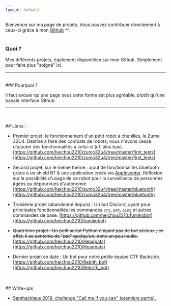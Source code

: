 ```yaml
---
layout: default
---
```


Bienvenue sur ma page de projets. Vous pouvez contribuer directement à ceux-ci grâce à mon [Github](https://github.com/heichou2210) ^^.
<br/>
<br/>
### Quoi ?

Mes différents projets, également disponibles sur mon Github. Simplement pour faire plus "soigné" ici.

*  *  *
<br/>
### Pourquoi ?

Il faut avouer qu'une page sous cette forme est plus agréable, plutôt qu'une banale interface Github.

* * *
<br/>
<br/>
## Liens :

- Premier projet, le fonctionnement d'un petit robot à chenilles, le Zumo 32U4.
Destiné à faire des combats de robots, nous n'avons cessé d'ajouter des fonctionnalités à celui-ci (cf. plus bas).
[https://github.com/heichou2210/zumo32u4/tree/master/first_tests](https://github.com/heichou2210/zumo32u4/tree/master/first_tests)

- Second projet, sur le même thème : ajout de fonctionnalités bluetooth grâce à un shield BT & une application créée via [AppInventor](https://appinventor.mit.edu). Réflexion sur la possibilité d'usage de ce robot pour la surveillance de personnes âgées ou dépourvues d'autonomie.
[https://github.com/heichou2210/zumo32u4/tree/master/bluetooth](https://github.com/heichou2210/zumo32u4/tree/master/bluetooth)

- Troisième projet (abandonné depuis) : Un bot Discord, ayant pour principales fonctionnalités les commandes `cry`, `pat`, `ping` et autres commandes de base.
[https://github.com/heichou2210/fumikobot](https://github.com/heichou2210/fumikobot)

- ~~Quatrième projet : Un petit script Python n'ayant pas de but sérieux ; en effet, il se contente de "pat" quelqu'un, donc un peu inutile.~~
[https://github.com/heichou2210/Headpats](https://github.com/heichou2210/Headpats)

- Dernier projet en date : Un bot pour notre petite équipe CTF Backside.
[https://github.com/heichou2210/Rebith_bot](https://github.com/heichou2210/Rebirth_bot)

<br/>
<br/>
## Write-ups

- <a href="https://m0onshadow.github.io/ctf/Santhacklaus/callme.md ">Santhacklaus 2019, challenge "Call me if you can" (première partie).</a><br/>
<br/>
<br/>
<br/>
